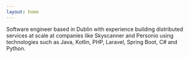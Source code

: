 ```yaml
---
layout: home
---
```


Software engineer based in Dublin with experience building distributed services at scale at companies like Skyscanner and Personio using technologies such as Java, Kotlin, PHP, Laravel, Spring Boot, C# and Python.